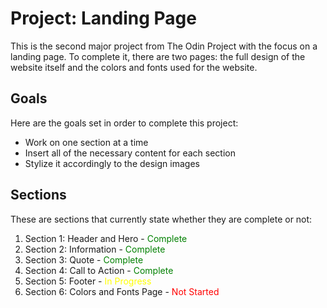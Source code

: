 # Project: Landing Page

This is the second major project from The Odin Project with the focus on a landing page. To complete it, there are two pages: the full design of the website itself and the colors and fonts used for the website.  

## Goals

Here are the goals set in order to complete this project:
* Work on one section at a time
* Insert all of the necessary content for each section
* Stylize it accordingly to the design images

## Sections

These are sections that currently state whether they are complete or not:
1. Section 1: Header and Hero - <span style="color:green">Complete</span>
2. Section 2: Information - <span style="color:green">Complete</span>
3. Section 3: Quote - <span style="color:green">Complete</span>
4. Section 4: Call to Action - <span style="color:green">Complete</span>
5. Section 5: Footer - <span style="color:yellow">In Progress</span>
6. Section 6: Colors and Fonts Page - <span style="color:red">Not Started</span>